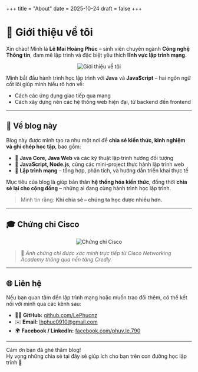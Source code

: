 +++
title = "About"
date = 2025-10-24
draft = false
+++

# 👋 Giới thiệu về tôi

Xin chào! Mình là **Lê Mai Hoàng Phúc** – sinh viên chuyên ngành **Công nghệ Thông tin**, đam mê lập trình và đặc biệt yêu thích **lĩnh vực lập trình mạng**.

<div style="text-align: center;">
<img src="/blog/images/cert/anhdaidien.png" alt="Giới thiệu về tôi" style="max-width: 100%;" />
</div>

Mình bắt đầu hành trình học lập trình với **Java** và **JavaScript** – hai ngôn ngữ cốt lõi giúp mình hiểu rõ hơn về:

- Cách các ứng dụng giao tiếp qua mạng  
- Cách xây dựng nên các hệ thống web hiện đại, từ backend đến frontend  

---

## 🎯 Về blog này

Blog này được mình tạo ra như một nơi để **chia sẻ kiến thức, kinh nghiệm và ghi chép học tập**, bao gồm:

- 🔹 **Java Core, Java Web** và các kỹ thuật lập trình hướng đối tượng  
- 🔹 **JavaScript, Node.js**, cùng các mini-project thực hành lập trình web  
- 🔹 **Lập trình mạng** – tổng hợp, phân tích, và hướng dẫn triển khai thực tế  

Mục tiêu của blog là giúp bản thân **hệ thống hóa kiến thức**, đồng thời **chia sẻ lại cho cộng đồng** – những ai đang cùng hành trình học lập trình.

> Mình tin rằng: **Khi chia sẻ – chúng ta học được nhiều hơn.**

---

## 🎓 Chứng chỉ Cisco

<div style="text-align: center;">
  <img src="/blog/images/cert/chungchi.png" alt="Chứng chỉ Cisco" style="max-width: 100%;" />
</div>

> 📌 *Ảnh chứng chỉ được xác minh trực tiếp từ Cisco Networking Academy thông qua nền tảng Credly.*

---

## 🌐 Liên hệ

Nếu bạn quan tâm đến lập trình mạng hoặc muốn trao đổi thêm, có thể kết nối với mình qua các kênh sau:

- 🧑‍💻 **GitHub:** [github.com/LePhucnz](https://github.com/LePhucnz)  
- ✉️ **Email:** [lhphuc0910@gmail.com](mailto:lhphuc0910@gmail.com)  
- 🌍 **Facebook / LinkedIn:** [facebook.com/phuv.le.790](https://facebook.com/phuv.le.790)

---

Cảm ơn bạn đã ghé thăm blog!  
Hy vọng những chia sẻ tại đây sẽ giúp ích cho bạn trên con đường học lập trình 🚀
